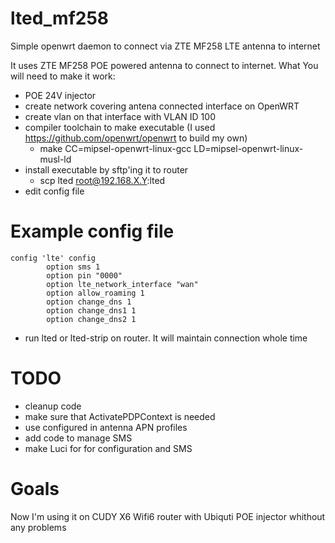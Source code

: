 # lted_mf258
Simple openwrt daemon to connect via ZTE MF258 LTE antenna to internet

It uses ZTE MF258 POE powered antenna to connect to internet. What You will need to make it work:
- POE 24V injector
- create network covering antena connected interface on OpenWRT
- create vlan on that interface with VLAN ID 100
- compiler toolchain to make executable (I used https://github.com/openwrt/openwrt to build my own)
  - make CC=mipsel-openwrt-linux-gcc LD=mipsel-openwrt-linux-musl-ld
- install executable by sftp'ing it to router
  - scp lted root@192.168.X.Y:lted
- edit config file

# Example config file
```
config 'lte' config
        option sms 1
        option pin "0000"
        option lte_network_interface "wan"
        option allow_roaming 1
        option change_dns 1
        option change_dns1 1
        option change_dns2 1
```

- run lted or lted-strip on router. It will maintain connection whole time

 # TODO
 - cleanup code
 - make sure that ActivatePDPContext is needed
 - use configured in antenna APN profiles
 - add code to manage SMS
 - make Luci for for configuration and SMS

# Goals
Now I'm using it on CUDY X6 Wifi6 router with Ubiquti POE injector whithout any problems
